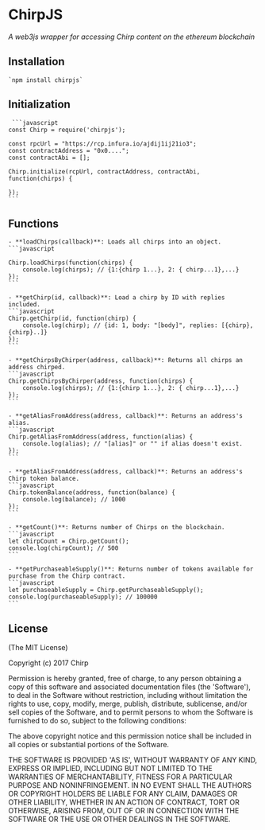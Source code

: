 # ChirpJS

*A web3js wrapper for accessing Chirp content on the ethereum blockchain*

## Installation
	`npm install chirpjs`
   
## Initialization
	 ```javascript
	const Chirp = require('chirpjs');

	const rpcUrl = "https://rcp.infura.io/ajdij1ij21io3";
	const contractAddress = "0x0....";
	const contractAbi = [];

	Chirp.initialize(rcpUrl, contractAddress, contractAbi, function(chirps) {

	});
    ```
## Functions

	- **loadChirps(callback)**: Loads all chirps into an object.
	```javascript

	Chirp.loadChirps(function(chirps) {
		console.log(chirps); // {1:{chirp 1...}, 2: { chirp...1},...} 
	});
	```

	- **getChirp(id, callback)**: Load a chirp by ID with replies included.
	```javascript
	Chirp.getChirp(id, function(chirp) {
		console.log(chirp); // {id: 1, body: "[body]", replies: [{chirp}, {chirp}..]} 
	});
	```

	- **getChirpsByChirper(address, callback)**: Returns all chirps an address chirped.
	```javascript
	Chirp.getChirpsByChirper(address, function(chirps) {
		console.log(chirps); // {1:{chirp 1...}, 2: { chirp...1},...} 
	});
	```

	- **getAliasFromAddress(address, callback)**: Returns an address's alias.
	```javascript
	Chirp.getAliasFromAddress(address, function(alias) {
		console.log(alias); // "[alias]" or "" if alias doesn't exist.
	});
	```

	- **getAliasFromAddress(address, callback)**: Returns an address's Chirp token balance.
	```javascript
	Chirp.tokenBalance(address, function(balance) {
		console.log(balance); // 1000
	});
	```

	- **getCount()**: Returns number of Chirps on the blockchain.
	```javascript
	let chirpCount = Chirp.getCount();
	console.log(chirpCount); // 500
	```

	- **getPurchaseableSupply()**: Returns number of tokens available for purchase from the Chirp contract.
	```javascript
	let purchaseableSupply = Chirp.getPurchaseableSupply();
	console.log(purchaseableSupply); // 100000
	```


## License

(The MIT License)

Copyright (c) 2017 Chirp

Permission is hereby granted, free of charge, to any person obtaining a copy of this software and associated documentation files (the 'Software'), to deal in the Software without restriction, including without limitation the rights to use, copy, modify, merge, publish, distribute, sublicense, and/or sell copies of the Software, and to permit persons to whom the Software is furnished to do so, subject to the following conditions:

The above copyright notice and this permission notice shall be included in all copies or substantial portions of the Software.

THE SOFTWARE IS PROVIDED 'AS IS', WITHOUT WARRANTY OF ANY KIND, EXPRESS OR IMPLIED, INCLUDING BUT NOT LIMITED TO THE WARRANTIES OF MERCHANTABILITY, FITNESS FOR A PARTICULAR PURPOSE AND NONINFRINGEMENT. IN NO EVENT SHALL THE AUTHORS OR COPYRIGHT HOLDERS BE LIABLE FOR ANY CLAIM, DAMAGES OR OTHER LIABILITY, WHETHER IN AN ACTION OF CONTRACT, TORT OR OTHERWISE, ARISING FROM, OUT OF OR IN CONNECTION WITH THE SOFTWARE OR THE USE OR OTHER DEALINGS IN THE SOFTWARE.
